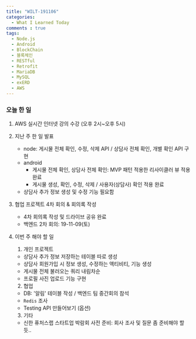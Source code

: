 ```yaml
---
title: "WILT-191106"
categories:
  - What I Learned Today
comments : true
tags:
  - Node.js
  - Android
  - BlockChain
  - 블록체인
  - RESTful
  - Retrofit
  - MariaDB
  - MySQL
  - exERD
  - AWS
---
```


### 오늘 한 일

1. AWS 실시간 인터넷 강의 수강 (오후 2시~오후 5시)

2. 지난 주 한 일 발표
    - node: 게시물 전체 확인, 수정, 삭제 API / 상담사 전체 확인, 개별 확인 API 구현
    - android
        - 게시물 전체 확인, 상담사 전체 확인: MVP 패턴 적용한 리사이클러 뷰 적용 완료
        - 게시물 생성, 확인, 수정, 삭제 / 사용자(상담사) 확인 적용 완료
    - 상담사 추가 정보 생성 및 수정 기능 필요함

3. 협업 프로젝트 4차 회의 & 회의록 작성
    - 4차 회의록 작성 및 드라이브 공유 완료
    - 백엔드 2차 회의: 19-11-09(토) 
    
4. 이번 주 해야 할 일
    1. 개인 프로젝트
      - 상담사 추가 정보 저장하는 테이블 따로 생성
      - 상담사 회원가입 시 정보 생성, 수정하는 액티비티, 기능 생성
      - 게시물 전체 불러오는 쿼리 내림차순
      - 프로필 사진 업로드 기능 구현
    2. 협업
      - DB: '알림' 테이블 작성 / 백엔드 팀 중간회의 참석
      - `Redis` 조사
      - Testing API 만들어보기 (옵션)
    3. 기타
      - 신한 퓨처스랩 스타트업 박람회 사전 준비: 회사 조사 및 질문 좀 준비해야 할 듯..



[생활코딩]: https://opentutorials.org/course/3332
[제로초]: https://www.zerocho.com/category/NodeJS/post/593a487c2ed1da0018cff95d
[알기쉬운블록체인]: http://www.kmooc.kr/courses/course-v1:SJCU+SJCU01+2019_2/course/
[gitpage.Markdown.table]: https://help.github.com/en/github/writing-on-github/organizing-information-with-tables "깃허브 도움말 참고"



